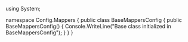 using System;

namespace Config.Mappers
{
    public class BaseMappersConfig
    {
        public BaseMappersConfig()
        {
            Console.WriteLine("Base class initialized in BaseMappersConfig");
        }
    }
}